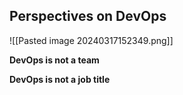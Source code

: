 ## Perspectives on DevOps

![[Pasted image 20240317152349.png]]

**DevOps is not a team**

**DevOps is not a job title**


